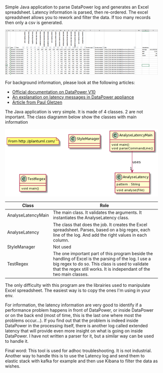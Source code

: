 Simple Java application to parse DataPower log and generates an Excel spreadsheet. 
Latency information is parsed, then re-ordered. The excel spreadsheet allows you to rework and filter the data.
If too many records then only a csv is generated.

![Sample result](./images/SampleResult.png)


For background information, please look at the following articles:
* [Official documentation on DataPower V10](https://www.ibm.com/support/knowledgecenter/SS9H2Y_10.0/com.ibm.dp.doc/latency_messages.html)
* [An explanation on latency messages in DataPower appliance ](https://www.ibm.com/support/pages/latency-messages-datapower-appliance)
* [Article from Paul Gletzen](http://pglezen.github.io/dpShowLatency/ShowLatency.html)

The Java application is very simple. It is made of 4 classes. 2 are not important.
The class diagramm below show the classes with main information

![Class diagramm](./images/class-diag.png)

| Class              | Role                                                                                                                                                                                                                                   |
|--------------------|----------------------------------------------------------------------------------------------------------------------------------------------------------------------------------------------------------------------------------------|
| AnalyseLatencyMain | The main class. It validates the arguments. It instantiates the AnalyseLatency class.                                                                                                                                                  |
| AnalyseLatency     | The class that does the job. It creates the Excel spreadsheet. Parses, based on a big regex, each line of the log. And add the right values in each column.                                                                            |
| StyleManager       | Not used                                                                                                                                                                                                                               |
| TestRegex          | The one important part of this program beside the handling of Excel is the parsing of the log. I use a big regex to do so. This class is used to validate that the regex still works. It is independant of the two main classes.       |


The only difficulty with this program are the librairies used to manipulate Excel spreadsheet. The easiest way is to copy the ones I'm using in your env.

For information, the latency information are very good to identify if a performance problem happens in front of DataPower, or inside DataPower or on the back end (most of time, this is the last one where most the problems occur...).
If you find out that the problem is indeed inside DataPower in the processing itself, there is another log called extended latency that will provide even more insight on what is going on inside DataPower. I have not written a parser for it, but a similar way can be used to handle it.

Final word: This tool is used for adhoc troubleshooting. It is not industrial. Another way to handle this is to use the Latency log and send them to elastic stack with kafka for example and then use Kibana to filter the data as wishes.